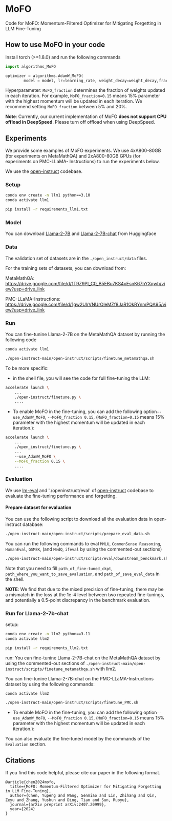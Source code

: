 # MoFO
Code for MoFO: Momentum-Filtered Optimizer for Mitigating Forgetting in LLM Fine-Tuning

## How to use MoFO in your code

Install torch (>=1.8.0) and run the following commands
```python
import algorithms_MoFO

optimizer = algorithms.AdamW_MoFO(
        model = model, lr=learning_rate, weight_decay=weight_decay,fraction=MoFO_fraction)
```

Hyperparameter: `MoFO_fraction` determines the fraction of weights updated in each iteration. For example, `MoFO_fraction=0.15` means 15% parameter with the highest momentum will be updated in each iteration. We recommend setting `MoFO_fraction` between 5% and 20%.

**Note**: Currently, our current implementation of MoFO **does not support CPU offload in DeepSpeed**. Please turn off offload when using DeepSpeed.

## Experiments
We provide some examples of MoFO experiments. We use 4xA800-80GB (for experiments on MetaMathQA) and 2xA800-80GB GPUs (for experiments on  PMC-LLaMA-
Instructions) to run the experiments below. 

We use the [open-instruct](https://github.com/allenai/open-instruct) codebase.

### Setup
```bash
conda env create -n llm1 python==3.10
conda activate llm1

pip install -r requirements_llm1.txt
```


### Model
You can download [Llama-2-7B](https://huggingface.co/meta-llama/Llama-2-7b-hf) and [Llama-2-7B-chat](https://huggingface.co/meta-llama/Llama-2-7b-chat-hf) from Huggingface

### Data
The validation set of datasets are in the `./open_instruct/data` files.

For the training sets of datasets, you can download from:

MetaMathQA:  https://drive.google.com/file/d/1T9Z9PI_C0_B5EBu7KS4oEsnK67hYXqwh/view?usp=drive_link

PMC-LLaMA-Instructions:  https://drive.google.com/file/d/1gw2UlrVNUrOleMZf8JaR1OkRYnmPQA95/view?usp=drive_link


### Run

You can fine-tunine Llama-2-7B on the MetaMathQA dataset by running the following code
```bash
conda activate llm1

./open-instruct-main/open-instruct/scripts/finetune_metamathqa.sh
```

To be more specific:
* in the shell file,  you will see the code for full fine-tuning the LLM:
```bash
accelerate launch \
    ...
    ./open-instruct/finetune.py \
    ....
```
* To enable MoFO in the fine-tuning, you can add the following option`--use_AdamW_MoFO`, `--MoFO_fraction 0.15`, (`MoFO_fraction=0.15` means 15% parameter with the highest momentum will be updated in each iteration.):
```bash
accelerate launch \
    ...
    ./open_instruct/finetune.py \
    ...
    --use_AdamW_MoFO \
    --MoFO_fraction 0.15 \
    ....
```

### Evaluation
We use [lm-eval](https://github.com/EleutherAI/lm-evaluation-harness) and './openinstruct/eval' of [open-instruct](https://github.com/allenai/open-instruct) codebase to evaluate the fine-tuning performance and forgetting.

#### Prepare dataset for evaluation
You can use the following script to download all the evaluation data in open-instruct database:

```bash
./open-instruct-main/open-instruct/scripts/prepare_eval_data.sh
```

You can run the following commands to eval `MMLU`, `CommenSense Reasoning`, `HumanEval`, `GSM8K`, (and `MedQ`, `ifeval` by using the commented-out sections)

```bash
./open-instruct-main/open-instruct/scripts/eval/downstream_benckmark.sh
```
Note that you need to fill `path_of_fine-tuned_ckpt`, `path_where_you_want_to_save_evaluation`, and `path_of_save_eval_data` in the shell.

**NOTE**: We find that due to the mixed precision of fine-tuning, there may be a mismatch in the loss at the 1e-4 level between two repeated fine-tunings, and potentially a 0.5-point discrepancy in the benchmark evaluation.



### Run for Llama-2-7b-chat

setup: 
```bash
conda env create -n llm2 python==3.11
conda activate llm2

pip install -r requirements_llm2.txt
```

run:
You can fine-tunine Llama-2-7B-chat on the MetaMathQA dataset by using the commented-out sections of `./open-instruct-main/open-instruct/scripts/finetune_metamathqa.sh` with llm2.


You can fine-tunine Llama-2-7B-chat on the PMC-LLaMA-Instructions dataset by using the following commands:
```bash
conda activate llm2

./open-instruct-main/open-instruct/scripts/finetune_PMC.sh
```
* To enable MoFO in the fine-tuning, you can add the following option`--use_AdamW_MoFO`, `--MoFO_fraction 0.15`, (`MoFO_fraction=0.15` means 15% parameter with the highest momentum will be updated in each iteration.):


You can also evaluate the fine-tuned model by the commands of the `Evaluation` section.

## Citations

If you find this code helpful, please cite our paper in the following format.

```
@article{chen2024mofo,
  title={MoFO: Momentum-Filtered Optimizer for Mitigating Forgetting in LLM Fine-Tuning},
  author={Chen, Yupeng and Wang, Senmiao and Lin, Zhihang and Qin, Zeyu and Zhang, Yushun and Ding, Tian and Sun, Ruoyu},
  journal={arXiv preprint arXiv:2407.20999},
  year={2024}
}
```
